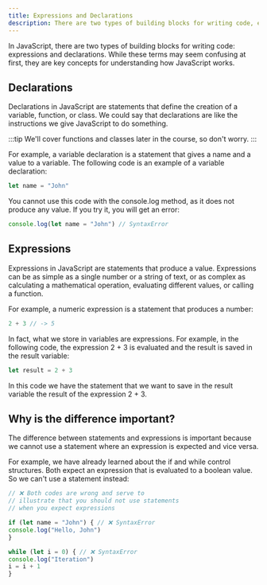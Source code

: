 ```yaml
---
title: Expressions and Declarations
description: There are two types of building blocks for writing code, expressions and declarations. While these terms may seem confusing at first, they are key concepts for understanding how JavaScript works.
---
```


In JavaScript, there are two types of building blocks for writing code: expressions and declarations. While these terms may seem confusing at first, they are key concepts for understanding how JavaScript works.

## Declarations
Declarations in JavaScript are statements that define the creation of a variable, function, or class. We could say that declarations are like the instructions we give JavaScript to do something.

:::tip
We'll cover functions and classes later in the course, so don't worry.
:::

For example, a variable declaration is a statement that gives a name and a value to a variable. The following code is an example of a variable declaration:

``` js title="Declarations"
let name = "John"
```

You cannot use this code with the console.log method, as it does not produce any value. If you try it, you will get an error:
``` js title="Declarations 2"
console.log(let name = "John") // SyntaxError
```

## Expressions
Expressions in JavaScript are statements that produce a value. Expressions can be as simple as a single number or a string of text, or as complex as calculating a mathematical operation, evaluating different values, or calling a function.

For example, a numeric expression is a statement that produces a number:
``` js title="Expressions"
2 + 3 // -> 5
```

In fact, what we store in variables are expressions. For example, in the following code, the expression 2 + 3 is evaluated and the result is saved in the result variable:

``` js title="Expressions 2"
let result = 2 + 3
```

In this code we have the statement that we want to save in the result variable the result of the expression 2 + 3.

## Why is the difference important?
The difference between statements and expressions is important because we cannot use a statement where an expression is expected and vice versa.

For example, we have already learned about the if and while control structures. Both expect an expression that is evaluated to a boolean value. So we can't use a statement instead:

``` js title="Differences"
// ❌ Both codes are wrong and serve to
// illustrate that you should not use statements
// when you expect expressions

if (let name = "John") { // ❌ SyntaxError
console.log("Hello, John")
}

while (let i = 0) { // ❌ SyntaxError
console.log("Iteration")
i = i + 1
}
```